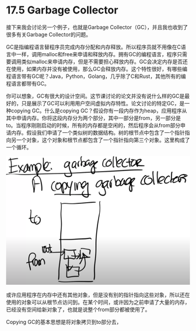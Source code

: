 # 17.5 Garbage Collector

接下来我会讨论另一个例子，也就是Garbage Collector（GC），并且我也收到了很多有关Garbage Collector的问题。

GC是指编程语言替程序员完成内存分配和内存释放。所以程序员就不用像在C语言中一样，调用malloc和free来申请和释放内存。拥有GC的编程语言，程序只需要调用类似malloc来申请内存，但是不需要担心释放内存。GC会决定内存是否还在使用，如果内存并没有被使用，那么GC会释放内存。这个特性很好，有哪些编程语言带有GC呢？Java，Python，Golang，几乎除了C和Rust，其他所有的编程语言都带有GC。

你可以想象，GC有很大的设计空间。这节课讨论的论文并没有说什么样的GC是最好的，只是展示了GC可以利用用户空间虚拟内存特性。论文讨论的特定GC，是一种copying GC。什么是copying GC？假设你有一段内存作为heap，应用程序从其中申请内存。你将这段内存分为两个部分，其中一部分是from，另一部分是to。当程序刚刚启动的时候，所有的内存都是空闲的，然后程序会从from部分申请内存。假设我们申请了一个类似树的数据结构。树的根节点中包含了一个指针指向另一个对象，这个对象和根节点都包含了一个指针指向第三个对象。这里构成了一个循环。

![](../.gitbook/assets/image%20%28771%29.png)

或许应用程序在内存中还有其他对象，但是没有别的指针指向这些对象，所以还在使用的对象可以从根节点访问到。在某个时间，或许因为之前申请了大量的内存，已经没有空间给新对象了，也就是说整个from部分都被使用了。

Copying GC的基本思想是将对象拷贝到to部分去，

